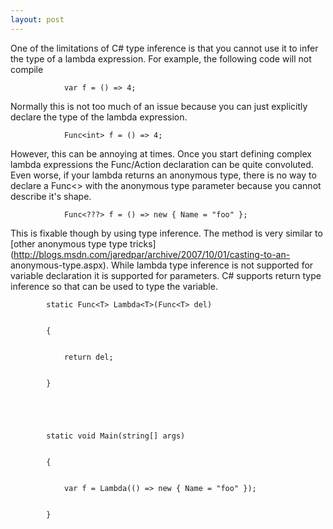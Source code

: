 ```yaml
---
layout: post
---
```

One of the limitations of C# type inference is that you cannot use it to infer
the type of a lambda expression.  For example, the following code will not
compile

    
    
                var f = () => 4;


    

Normally this is not too much of an issue because you can just explicitly
declare the type of the lambda expression.

    
    
                Func<int> f = () => 4;

However, this can be annoying at times.  Once you start defining complex
lambda expressions the Func/Action declaration can be quite convoluted.  Even
worse, if your lambda returns an anonymous type, there is no way to declare a
Func<> with the anonymous type parameter because you cannot describe it's
shape.

    
    
                Func<???> f = () => new { Name = "foo" };

This is fixable though by using type inference.  The method is very similar to
[other anonymous type type
tricks](http://blogs.msdn.com/jaredpar/archive/2007/10/01/casting-to-an-
anonymous-type.aspx).  While lambda type inference is not supported for
variable declaration it is supported for parameters.  C# supports return type
inference so that can be used to type the variable.

    
    
            static Func<T> Lambda<T>(Func<T> del)


            {


                return del;


            }


    


            static void Main(string[] args)


            {


                var f = Lambda(() => new { Name = "foo" });


            }

